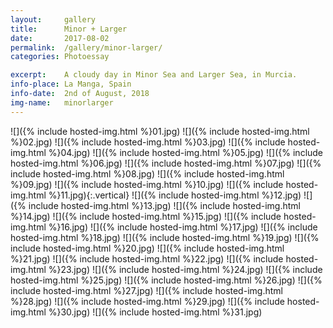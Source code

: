 ```yaml
---
layout:		gallery
title:		Minor + Larger
date:		2017-08-02
permalink: 	/gallery/minor-larger/
categories:	Photoessay

excerpt: 	A cloudy day in Minor Sea and Larger Sea, in Murcia.
info-place: La Manga, Spain
info-date:	2nd of August, 2018
img-name:	minorlarger
---
```


<div class="gallery-{{ page.layout }}" markdown="1">

![]({% include hosted-img.html %}01.jpg)
![]({% include hosted-img.html %}02.jpg)
![]({% include hosted-img.html %}03.jpg)
![]({% include hosted-img.html %}04.jpg)
![]({% include hosted-img.html %}05.jpg)
![]({% include hosted-img.html %}06.jpg)
![]({% include hosted-img.html %}07.jpg)
![]({% include hosted-img.html %}08.jpg)
![]({% include hosted-img.html %}09.jpg)
![]({% include hosted-img.html %}10.jpg)
![]({% include hosted-img.html %}11.jpg){:.vertical}
![]({% include hosted-img.html %}12.jpg)
![]({% include hosted-img.html %}13.jpg)
![]({% include hosted-img.html %}14.jpg)
![]({% include hosted-img.html %}15.jpg)
![]({% include hosted-img.html %}16.jpg)
![]({% include hosted-img.html %}17.jpg)
![]({% include hosted-img.html %}18.jpg)
![]({% include hosted-img.html %}19.jpg)
![]({% include hosted-img.html %}20.jpg)
![]({% include hosted-img.html %}21.jpg)
![]({% include hosted-img.html %}22.jpg)
![]({% include hosted-img.html %}23.jpg)
![]({% include hosted-img.html %}24.jpg)
![]({% include hosted-img.html %}25.jpg)
![]({% include hosted-img.html %}26.jpg)
![]({% include hosted-img.html %}27.jpg)
![]({% include hosted-img.html %}28.jpg)
![]({% include hosted-img.html %}29.jpg)
![]({% include hosted-img.html %}30.jpg)
![]({% include hosted-img.html %}31.jpg)

</div>
